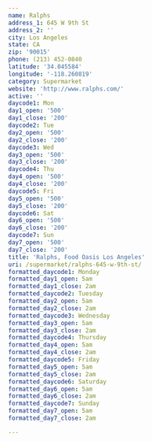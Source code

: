 ```yaml
---
name: Ralphs
address_1: 645 W 9th St
address_2: ''
city: Los Angeles
state: CA
zip: '90015'
phone: (213) 452-0840
latitude: '34.045584'
longitude: '-118.260819'
category: Supermarket
website: 'http://www.ralphs.com/'
active: ''
daycode1: Mon
day1_open: '500'
day1_close: '200'
daycode2: Tue
day2_open: '500'
day2_close: '200'
daycode3: Wed
day3_open: '500'
day3_close: '200'
daycode4: Thu
day4_open: '500'
day4_close: '200'
daycode5: Fri
day5_open: '500'
day5_close: '200'
daycode6: Sat
day6_open: '500'
day6_close: '200'
daycode7: Sun
day7_open: '500'
day7_close: '200'
title: 'Ralphs, Food Oasis Los Angeles'
uri: /supermarket/ralphs-645-w-9th-st/
formatted_daycode1: Monday
formatted_day1_open: 5am
formatted_day1_close: 2am
formatted_daycode2: Tuesday
formatted_day2_open: 5am
formatted_day2_close: 2am
formatted_daycode3: Wednesday
formatted_day3_open: 5am
formatted_day3_close: 2am
formatted_daycode4: Thursday
formatted_day4_open: 5am
formatted_day4_close: 2am
formatted_daycode5: Friday
formatted_day5_open: 5am
formatted_day5_close: 2am
formatted_daycode6: Saturday
formatted_day6_open: 5am
formatted_day6_close: 2am
formatted_daycode7: Sunday
formatted_day7_open: 5am
formatted_day7_close: 2am

---
```



